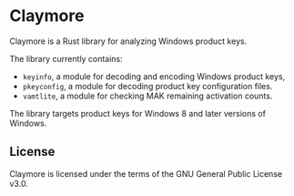 # Claymore

Claymore is a Rust library for analyzing Windows product keys.

The library currently contains:

- ```keyinfo```, a module for decoding and encoding Windows product keys,
- ```pkeyconfig```, a module for decoding product key configuration files.
- ```vamtlite```, a module for checking MAK remaining activation counts.

The library targets product keys for Windows 8 and later versions of Windows.

## License

Claymore is licensed under the terms of the GNU General Public License v3.0.
